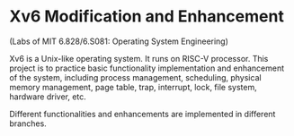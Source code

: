 # Xv6 Modification and Enhancement

(Labs of MIT 6.828/6.S081: Operating System Engineering)

Xv6 is a Unix-like operating system. It runs on RISC-V processor. This project is to practice basic functionality implementation and enhancement of the system, including process management, scheduling, physical memory management, page table, trap, interrupt, lock, file system, hardware driver, etc.


Different functionalities and enhancements are implemented in different branches.

